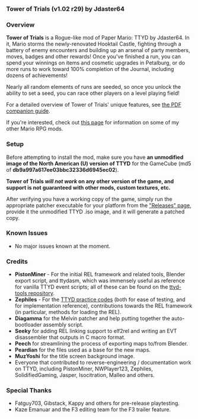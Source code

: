 ### Tower of Trials (v1.02 r29) by Jdaster64

### Overview
**Tower of Trials** is a Rogue-like mod of Paper Mario: TTYD by Jdaster64.
In it, Mario storms the newly-renovated Hooktail Castle, fighting through a 
battery of enemy encounters and building up an arsenal of party members,
moves, badges and other rewards!  Once you've finished a run, you can spend
your winnings on items and cosmetic upgrades in Petalburg, or do more runs
to work toward 100% completion of the Journal, including dozens of achievements!

Nearly all random elements of runs are seeded, so once you unlock the ability
to set a seed, you can race other players on a level playing field!

For a detailed overview of Tower of Trials' unique features, see
[the PDF companion guide](https://drive.google.com/file/d/1qrbCXvisoQLUZn7wvW3QxfmONejAEHKG/view?usp=sharing).

If you're interested, check out [this page](https://bit.ly/jdaster64-mario-rpg-mods)
for information on some of my other Mario RPG mods.

### Setup
Before attempting to install the mod, make sure you have **an unmodified image
of the North American (U) version of TTYD** for the GameCube
(md5 of **db9a997a617ee03bbc32336d6945ec02**).

**Tower of Trials _will not work_ on any other version of the game,
and support is not guaranteed with other mods, custom textures, etc.**

After verifying you have a working copy of the game, simply run the appropriate
patcher executable for your platform from the
["Releases" page](https://github.com/jdaster64/ttyd-tot/releases),
provide it the unmodified TTYD .iso image, and it will generate a patched copy.

### Known Issues
*   No major issues known at the moment.

### Credits
*   **PistonMiner** - For the initial REL framework and related tools,
    Blender export script, and ttydasm, which was immensely useful as
    reference for vanilla TTYD event scripts; all of these can be found on the 
    [ttyd-tools repository](https://github.com/PistonMiner/ttyd-tools).
*   **Zephiles** - For the 
    [TTYD practice codes](https://github.com/Zephiles/TTYD-Practice-Codes) 
    (both for ease of testing, and for implementation reference), 
    contributions towards the REL framework (in particular, methods for 
    loading the REL).
*   **Diagamma** for the Melvin patcher and help putting together the
    auto-bootloader assembly script.
*   **Seeky** for adding REL linking support to elf2rel and writing an
    EVT disassembler that outputs in C macro format.
*   **Peech** for streamlining the process of exporting maps to/from Blender.
*   **Peardian** for the files used as a base for the new maps.
*   **MuzYoshi** for the title screen background image.
*   Everyone that contributed to reverse-engineering / documentation work
    on TTYD, including PistonMiner, NWPlayer123, Zephiles, SolidifiedGaming,
    Jasper, Isocitration, Malleo and others.

### Special Thanks
*   Fatguy703, Gibstack, Kappy and others for pre-release playtesting.
*   Kaze Emanuar and the F3 editing team for the F3 trailer feature.

